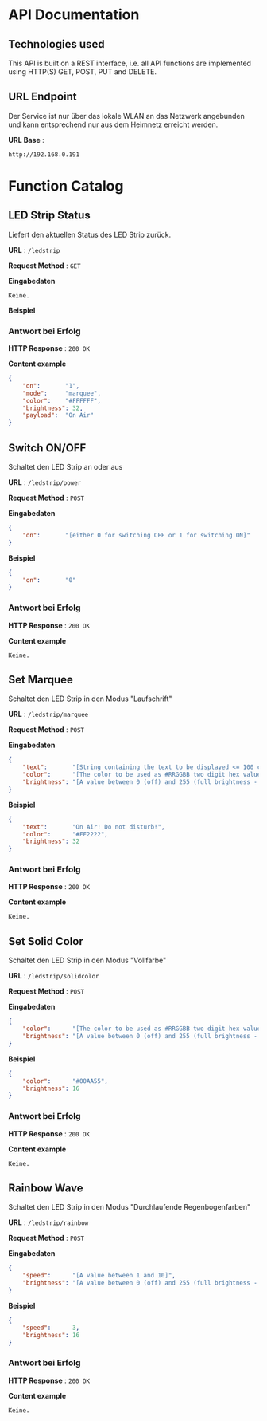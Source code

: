 # API Documentation

## Technologies used
This API is built on a REST interface, i.e. all API functions are implemented using HTTP(S) GET, POST, PUT and DELETE.

## URL Endpoint

Der Service ist nur über das lokale WLAN an das Netzwerk angebunden und kann entsprechend nur aus dem Heimnetz erreicht werden.

**URL Base** : 

`http://192.168.0.191`

# Function Catalog

## LED Strip Status
Liefert den aktuellen Status des LED Strip zurück.

**URL** : `/ledstrip`

**Request Method** : `GET`

**Eingabedaten**

`Keine.`

**Beispiel**

### Antwort bei Erfolg

**HTTP Response** : `200 OK`

**Content example**

```json
{
    "on":       "1",
    "mode":     "marquee",
    "color":    "#FFFFFF",
    "brightness": 32,
    "payload":  "On Air"
}
```

## Switch ON/OFF
Schaltet den LED Strip an oder aus

**URL** : `/ledstrip/power`

**Request Method** : `POST`

**Eingabedaten**

```json
{
    "on":       "[either 0 for switching OFF or 1 for switching ON]"
}
```

**Beispiel**

```json
{
    "on":       "0"
}
```

### Antwort bei Erfolg

**HTTP Response** : `200 OK`

**Content example**

`Keine.`

## Set Marquee
Schaltet den LED Strip in den Modus "Laufschrift"

**URL** : `/ledstrip/marquee`

**Request Method** : `POST`

**Eingabedaten**

```json
{
    "text":       "[String containing the text to be displayed <= 100 chars]",
    "color":      "[The color to be used as #RRGGBB two digit hex values per color]",
    "brightness": "[A value between 0 (off) and 255 (full brightness - not recommended!)]"
}
```

**Beispiel**

```json
{
    "text":       "On Air! Do not disturb!",
    "color":      "#FF2222",
    "brightness": 32
}
```

### Antwort bei Erfolg

**HTTP Response** : `200 OK`

**Content example**

`Keine.`

## Set Solid Color
Schaltet den LED Strip in den Modus "Vollfarbe"

**URL** : `/ledstrip/solidcolor`

**Request Method** : `POST`

**Eingabedaten**

```json
{
    "color":      "[The color to be used as #RRGGBB two digit hex values per color]",
    "brightness": "[A value between 0 (off) and 255 (full brightness - not recommended!)]"
}
```

**Beispiel**

```json
{
    "color":      "#00AA55",
    "brightness": 16
}
```

### Antwort bei Erfolg

**HTTP Response** : `200 OK`

**Content example**

`Keine.`

## Rainbow Wave
Schaltet den LED Strip in den Modus "Durchlaufende Regenbogenfarben"

**URL** : `/ledstrip/rainbow`

**Request Method** : `POST`

**Eingabedaten**

```json
{
    "speed":      "[A value between 1 and 10]",
    "brightness": "[A value between 0 (off) and 255 (full brightness - not recommended!)]"
}
```

**Beispiel**

```json
{
    "speed":      3,
    "brightness": 16
}
```

### Antwort bei Erfolg

**HTTP Response** : `200 OK`

**Content example**

`Keine.`
